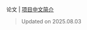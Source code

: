 论文 | [项目中文简介](https://github.com/LJoson/arXiv_daily/blob/main/README_zh-CN.md)

> Updated on 2025.08.03

